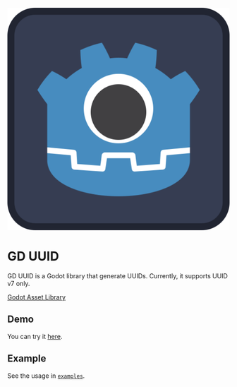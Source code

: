 ![icon](assets/icon.svg)

# GD UUID

GD UUID is a Godot library that generate UUIDs.
Currently, it supports UUID v7 only.

[Godot Asset Library](https://godotengine.org/asset-library/asset/)

## Demo

You can try it [here](https://hotaritobu.github.io/gd-uuid/).

## Example

See the usage in [`examples`](examples).
